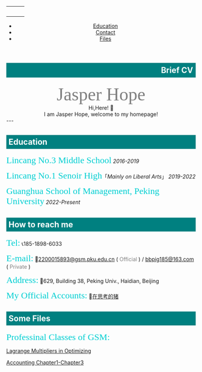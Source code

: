 <table><tr><td backgroundcolor=#E0FFFF>&emsp;&emsp;</td></tr></table>
<!-- Header -->
<header id="header">
	<nav id="nav">
		<ul>
			<li><a href="#education">Education</a>
			</li> <li><a href="#how-to-reach-me">Contact</a>
			</li> <li><a href="#some-files">Files</a></li>
		</ul>
	</nav>
</header>
			
<div style="background-color: teal;width: 100%;">
	<h2 style="color: white;text-align: right;padding: 7px;">Brief CV</h2>
</div>

<center> <font color="gray" size=15 face="calibri" text-align="center" color="teal">Jasper Hope</font> </center>
<center>  Hi,Here! 🥰 </center> 
<center>  I am Jasper Hope, welcome to my homepage! </center> 
  ---

<div style="background-color: teal;width: 100%;">
	<h2 style="color: white;text-align: left;padding: 6px;">Education</h2>
</div>

  <font color="#00CED1" size=5 face="calibri">Lincang No.3 Middle School</font>  *2016-2019*

  <font color="#00CED1" size=5 face="calibri">Lincang No.1 Senoir High</font>「*Mainly on Liberal Arts*」 *2019-2022*

  <font color="#00CED1" size=5 face="calibri">Guanghua School of Management, Peking University</font>  *2022-Present*

<div style="background-color: teal;width: 100%;">
	<h2 style="color: white;text-align: left;padding: 6px;">How to reach me</h2>
</div>

<font color="#00CED1" face="calibri" size=5>Tel:</font> 📞185-1898-6033

<font color="#00CED1" face="calibri" size=5>E-mail:</font> 📮2200015893@gsm.pku.edu.cn ( <font color="gray">Official</font> ) / bbpig185@163.com ( <font color="gray">Private</font> )

<font color="#00CED1" face="calibri" size=5>Address:</font> 🏫629, Building 38, Peking Univ., Haidian, Beijing

<font color="#00CED1" face="calibri" size=5>My Official Accounts:</font> 📱[在思考的猪](https://mp.weixin.qq.com/s/Vh5_pRwz_MplRXsA1rHOHA)

<div style="background-color: teal;width: 100%;">
	<h2 style="color: white;text-align: left;padding: 6px;">Some Files</h2>
</div>


<font color="#00CED1" face="calibri" size=5>Professinal Classes of GSM:</font>

<a href="https://jasperhope.github.io/Homepage/Microeconomics.pdf">Lagrange Multipliers in Optimizing</a>

<a href="https://jasperhope.github.io/Homepage/Review For Accounting(Chap.1-3).pdf">Accounting Chapter1-Chapter3</a>

